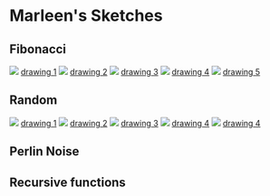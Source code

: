 # Marleen's Sketches

## Fibonacci
![](Marleen/01Fibo/Fibonacci5.jpg) 
[drawing 1](Marleen/01Fibo/Fibonacci2.pv)
![](Marleen/01Fibo/Fibonacci6.jpg) 
[drawing 2](Marleen/01Fibo/Fibonacci4.pv)
![](Marleen/01Fibo/Fibonacci7.jpg) 
[drawing 3](Marleen/01Fibo/Fibonacci6.pv)
![](Marleen/01Fibo/Fibonacci9.jpg) 
[drawing 4](Marleen/01Fibo/Fibonacci8.pv)
![](Marleen/01Fibo/Fibonacci10.jpg) 
[drawing 5](Marleen/01Fibo/Fibonacci9.pv)

## Random
![](Marleen/02Random/Random1.jpg) 
[drawing 1](Marleen/01Fibo/ArtEZ_DM_Random_1.pv)
![](Marleen/02Random/Random2.jpg) 
[drawing 2](Marleen/01Fibo/ArtEZ_DM_Random_2.pv)
![](Marleen/02Random/Random3.jpg) 
[drawing 3](Marleen/01Fibo/ArtEZ_DM_Random_3.pv)
![](Marleen/02Random/Random4.jpg) 
[drawing 4](Marleen/01Fibo/ArtEZ_DM_Random_4.pv)
![](Marleen/02Random/Random6.jpg) 
[drawing 4](Marleen/01Fibo/ArtEZ_DM_Random_6.pv)

## Perlin Noise

## Recursive functions
            
